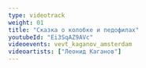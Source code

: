 ```yaml
---
type: videotrack
weight: 01
title: "Сказка о колобке и педофилах"
youtubeId: "Ei3SqAZ9AVc"
videoevents: vevt_kaganov_amsterdam
videoartists: ["Леонид Каганов"]
---
```

